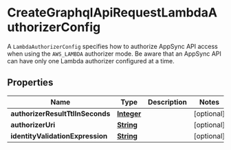 

# CreateGraphqlApiRequestLambdaAuthorizerConfig

A <code>LambdaAuthorizerConfig</code> specifies how to authorize AppSync API access when using the <code>AWS_LAMBDA</code> authorizer mode. Be aware that an AppSync API can have only one Lambda authorizer configured at a time.

## Properties

| Name | Type | Description | Notes |
|------------ | ------------- | ------------- | -------------|
|**authorizerResultTtlInSeconds** | [**Integer**](Integer.md) |  |  [optional] |
|**authorizerUri** | [**String**](String.md) |  |  [optional] |
|**identityValidationExpression** | [**String**](String.md) |  |  [optional] |



